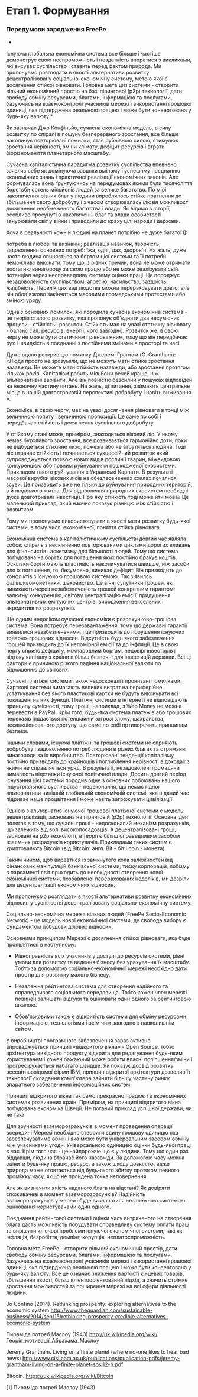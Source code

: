 # Етап 1. Формування

### Передумови зародження FreePe


*
Існуюча глобальна економічна система все більше і частіше демонструє свою неспроможність і нездатність впоратися з викликами, які висуває суспільство і ставить перед фактом природа. Ми пропонуємо розглядати в якості альтернативи розвитку децентралізовану соціально-економічну систему, метою якої є досягнення стійкої рівноваги. Головна мета цієї системи - створити вільний економічний простір на базі пірингової (р2р) технології, дати свободу обміну ресурсами, благами, інформацією та послугами, базуючись на взаємоконтролі учасників мережі і використанні грошової одиниці, яка підтерджена реальною працею і може бути конвертована у будь-яку валюту.*

Як зазначає Джо Конфіньйо, сучасна економічна модель, в силу розвитку по спіралі в пошуку безперервного зростання, все більше накопичує повторювані помилки, стає руйнівною силою, стимулює зростання нерівності, зміни клімату, дефіцит ресурсів і втрати біорізноманіття планетарного масштабу.

Сучасна капіталістична парадигма розвитку суспільства впевнено заявляє себе як домінуюча завдяки вмілому і успешнму поєднанню економічних знань і практичної реалізації економічних законів. Але формувалась вона ґрунтуючись на передумовах якими були тисячоліття боротьби сотень мільйонів людей за велике багатство. По мірі накопичення різних благ у людини вироблялось стійке прагнення до збільшення свого добробуту і з часом створювалась ілюзія можливості досягнення необмеженого багатства і влади. Як відомо з історії, особливо просунуті в накопиченні благ та влади особистості занурювали світ у війни і приводили до краху цілі народи і держави.

Хоча в реальності кожній людині на планет потрібно не дуже багато[1]:

потреба в любові та визнанні;
реалізація навичок, творчість;
задоволення основних потреб: їжа, одяг, дах, здоров'я.
На жаль, дуже часто людина опиняється за бортом цієї системи та її потреби неможливо виконати, тому що, з різних причин, вона не може отримати достатню винагороду за свою працю або не може реалізувати свій потенціал через несправедливу систему оцінки праці. Це породжує незадоволеність суспільством, агресію, насильство, заздрість, жадібність. Перелік цих вад людства можна перераховувати довго, але він обов'язково закінчиться масовими громадськими протестами або зміною уряду.

Одна з основних помилок, які породила сучасна економічна система - це теорія сталого розвитку, яка пропонує об'єднати два несумісних процеси - стійкість і розвиток. Стійкість має на увазі статичну рівновагу - баланс сил, ресурсів, енергії, чого завгодно. Розвиток же, в свою чергу не може бути статичним і рівноважним, тому що він передбачає рух і швидкість в поєднанні з постійними змінами в просторі та часі.

Дуже вдало розкрив цю помилку Джеремі Грантам (G. Grantham): «Люди просто не зрозуміли, що не можуть мати стійке зростання назавжди. Ви можете мати стійкість назавжди, або зростання протягом кількох років. Капіталізм робить мільйони речей краще, ніж альтернативні варіанти. Але він повністю безсилий у пошуках відповідей на незначну частину питань. На жаль, ці питання, займають центральне місце в нашій довгостроковій перспективі добробуту і навіть виживання ».

Економіка, в свою чергу, має на увазі досягнення рівноваги в точці між величиною попиту і величиною пропозиції. Це саме по собі і передбачає стійкість і досягнення суспільного добробуту.

У стійкому стані може, приміром, знаходиться віковий ліс. У ньому немає бурхливого зростання, все розвивається гармонійно доти, поки не відбудеться стихійне лихо, пожежа або не втрутиться людина. Тоді ліс втрачає стійкість і починається сукцессійний розвиток який супроводжується появою нових видів рослин і тварин, міжвидовою конкуренцією або повним руйнуванням пошкодженої екосистеми. Прикладом такого руйнування є Українські Карпати. В результаті масової вирубки вікових лісів на обезлесененних схилах почалися зсуви. Це призводить вже не тільки до руйнування природних територій, а й людського житла. Для відновлення природних екосистем необхідні дуже довготривалі інвестиції. Про яку стійкість тоді може йти мова? Це маленький приклад, який наочно показує різницю між стійкістю і розвитком.

Тому ми пропонуємо використовувати в якості мети розвитку будь-якої системи, в тому числі економічної, поняття стійка рівновага.

Економічна система в капіталістичному суспільстві довгий час являла собою спіраль з нескінченно повторюваними циклами дорогих вливань для фінансистів і аскетизму для більшості людей. Тому що система побудована на боргах для погашення яких постійно бракує коштів. Оскільки борги мають властивість накопичуватися швидше, ніж засоби для їх погашення, то, безумовно, виникає дефіцит. Він призводить до конфліктів з існуючою грошовою системою. Так з’явилсь фальшивомонетники, шахрайство. Це вічні супутники грошей, які виникають через незабезпеченість грошей конкретним гарантом; валютну конкуренцію; світову централізацію емісії; придушення альтернативних емітуючих центрів; виродження вексельних і акредитивних розрахунків.

Ще одним недоліком сучасної економіки є розрахунково-грошова система. Вона потребує перезавантаження, тому що державні гарантії виявилися незабезпеченими, і це призводить до порушення існуючих товарно-грошових відносин. Відсутність будь якого забезпечення грошей призводить до їх непомірної емісії та до інфляції. Це в свою чергу сприяє дефіциту, міжнародним боргам, недовірі інвесторів і відтоку капіталу з країни в більш безпечні для інвестицій держави. Всі ці фактори є причиною різкого падіння національної валюти по відношенню до світових.

Сучасні платіжні системи також недосконалі і пронизані помилками. Карткові системи вимагають великих витрат на периферійне устаткування без якого пластикові картки не будуть виконувати всі покладені на них функції. Платіжні системи в інтернеті не відповідають принципу сумісності, тому гроші, наприклад, з Web Money не можна перевести в PayPal. Крім того, будь-яка система платежів або грошових переказів піддається потенціайній загрозі злому, шахрайства, несанкціонованого доступу, що саме по собі пртиворечить принципам безпеки.

Іншими словами, існуючі платіжні та грошові системи не сприяють добробуту і задоволенню потреб людини в різних благах та отриманні винагороди за їх виробництво. Повторювані тенденції капіталізму постійно призводять до крайнощів і поглиблення нерівності в доходах з якими не справляється уряд. В результаті, незадоволені громадяни вимагають відставки існуючої політичної влади. Досить довгий період існування цієї системи породив одне з основних побоювань нашого індустріального суспільства - переконання, що немає гідної альтернативи нинішній глобальній економічній системі, яка в даний час підриває наше процвітання і може навіть загрожувати цивілізації.

Однією з альтернатив існуючої грошової платіжної системи є модель децентралізації, заснована на піринговій (р2р) технології. Основна ідея полягає в тому, що сучасні гроші - недосконалий механізм розрахунків, що залежить від волі високопосадовців. А децентралізовані гроші, засновані на p2p технології, в теорії є більш справедливим засобом взаємних розрахунків користувачів. Прикладами таких систем є криптовалюта Bitcoin (від Bitcoin: англ. Bit - біт і coin - монета).

Таким чином, щоб вирватися із замкнутого кола залежностей від фінансових маніпуляцій банківської системи, тиску корпорацій, лобізму в парламенті світ приходить до необхідності створення нової економічної системи, позбавленої перерахованих недоліків, ми дозріли для децентралізації економічних відносин.

Ми пропонуємо розглядати в якості альтернативи розвитку економічних відносин у суспільстві децентралізовану соціально-економічну систему.

Соціально-економічна мережа вільних людей (FreePe Socio-Economic Network) - це модель нової економічної системи, де свобода вибору є фундаментом побудови ділових відносин.

Основними принципом Мережі є досягнення стійкої рівноваги, яка буде проявлятися в наступному:

- Рівноправність всіх учасників у доступі до ресурсів системи, рівні умови для розвитку та ведення бізнесу без урахування їх масштабу. Тобто за допомогою соціально-економічної мережі необхідно дати простір для розвитку малого бізнесу.

- Незалежна рейтингова система для створення надійного та справедливого соціального середовища. Тобто кожен член мережі повинен залишати відгуки та оцінювати один одного за рейтинговою шкалою.

- Обов'язковими також є відкритість системи для обміну ресурсами, інформацією, технологіями і всім чим завгодно з навколишнім світом.

У виробництві програмного забезпечення зараз активно впроваджується принцип «відкритого вікна» - Open Source, тобто архітектура вихідного продукту відкрита для редагування будь-яким користувачем і кожен бажаючий може робити власні поліпшення/зміни і прогрес рухається набагато швидше. Як показує досвід розвитку всесвітньовідомої фірми IBM, принцип відкритої архітектури дозволив її технології складання комп'ютера зайняти більшу частину ринку апаратного забезпечення інформаційних систем.

Принцип відкритого вікна так само прекрасно працює і в економічних системах розвинених країн. Приміром, на принципі відкритого вікна побудована економіка Швеції. Не поганий приклад успішної держави, чи не так?

Для зручності взаєморозрахунків в момент проведення операції всередині Мережі необхідно створити єдину грошову одиницю яка забезпечуватиме обмін і яка може бути універсальним засобом обміну між учасниками угоди. Універсальною одиницею оцінки будь-якої праці є час. Крім того час - це найдорожче що є у людини. Тому що один раз віддавши, людина втрачає його назавжди. За допомогою часу можна оцінити будь-яку працю, ресурс, а також шкоду довкіллю, адже природа може оговтається від будь-якого збитку протягом певного проміжку часу, якщо не пройдена точка неповернення.

Але як визначити якість наданого блага на відстані? Як довіряти споживачеві в момент взаєморозрахунків? Надійність взаіморозрахунків у мережі буде визначатися незалежною системою оцінювання користувачами один одного.

Поєднання рейтингової системи і оцінки часу витраченого на створення блага дасть можливість побудувати справедливу систему оплати праці та вирішити ключові проблеми існуючої економічної системи, такі як: інфляція, безробіття, демпінг, корупція, неплатоспроможність.

Головна мета FreePe - створити вільний економічний простір, дати свободу обміну ресурсами, благами, інформацією та послугами, базуючись на взаємоконтролі учасників мережі і використанні грошової одиниці, яка підтерджена реальною працею і може бути конвертована у будь-яку валюту. Все це означає зниження вартості кінцевих товарів, збільшення якості, більш клієнтоорієнтований підхід, а значить стрімке зростання можливостей та поширення мережі на всі сфери діяльності людини.

Jo Confino (2014). Rethinking prosperity: exploring alternatives to the economic system http://www.theguardian.com/sustainable-business/2014/sep/15/rethinking-prosperity-credible-alternatives-ecomonic-system

Пираміда потреб Маслоу (1943) http://uk.wikipedia.org/wiki/ Теорія_мотивації_Абрахама_Маслоу

Jeremy Grantham. Living on a finite planet (where no-one likes to hear bad news) http://www.cisl.cam.ac.uk/publications/publication-pdfs/jeremy-grantham-living-on-a-finite-planet-sosl12-h.pdf

Bitcoin. https://uk.wikipedia.org/wiki/Bitcoin

[1] Пираміда потреб Маслоу (1943)

